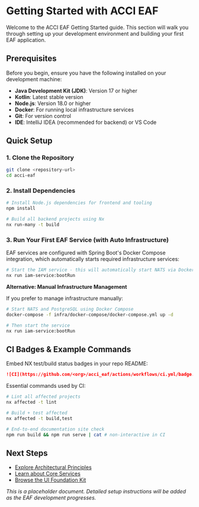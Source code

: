 # Getting Started with ACCI EAF

Welcome to the ACCI EAF Getting Started guide. This section will walk you through setting up your
development environment and building your first EAF application.

## Prerequisites

Before you begin, ensure you have the following installed on your development machine:

- **Java Development Kit (JDK)**: Version 17 or higher
- **Kotlin**: Latest stable version
- **Node.js**: Version 18.0 or higher
- **Docker**: For running local infrastructure services
- **Git**: For version control
- **IDE**: IntelliJ IDEA (recommended for backend) or VS Code

## Quick Setup

### 1. Clone the Repository

```bash
git clone <repository-url>
cd acci-eaf
```

### 2. Install Dependencies

```bash
# Install Node.js dependencies for frontend and tooling
npm install

# Build all backend projects using Nx
nx run-many -t build
```

### 3. Run Your First EAF Service (with Auto Infrastructure)

EAF services are configured with Spring Boot's Docker Compose integration, which automatically
starts required infrastructure services:

```bash
# Start the IAM service - this will automatically start NATS via Docker Compose
nx run iam-service:bootRun
```

**Alternative: Manual Infrastructure Management**

If you prefer to manage infrastructure manually:

```bash
# Start NATS and PostgreSQL using Docker Compose
docker-compose -f infra/docker-compose/docker-compose.yml up -d

# Then start the service
nx run iam-service:bootRun
```

## CI Badges & Example Commands

Embed NX test/build status badges in your repo README:

```markdown
![CI](https://github.com/<org>/acci_eaf/actions/workflows/ci.yml/badge.svg)
```

Essential commands used by CI:

```bash
# Lint all affected projects
nx affected -t lint

# Build + test affected
nx affected -t build,test

# End-to-end documentation site check
npm run build && npm run serve | cat # non-interactive in CI
```

## Next Steps

- [Explore Architectural Principles](/docs/architectural-principles)
- [Learn about Core Services](/docs/core-services)
- [Browse the UI Foundation Kit](/docs/ui-foundation-kit)

_This is a placeholder document. Detailed setup instructions will be added as the EAF development
progresses._
